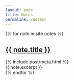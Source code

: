 ```yaml
---
layout: page
title: Notes
permalink: /notes/
---
```

<div class="notes">
{% for note in site.notes %}
  <article class="note">    
  <h1><a href="{{ site.baseurl }}{{ note.url }}">{{ note.title }}</a></h1> 
  {% include post/meta.html %}
    <div class="entry">
      {{ note.excerpt }}
    </div>
  </article>
{% endfor %}
</div>